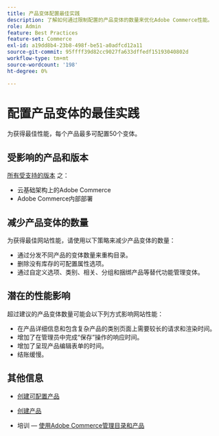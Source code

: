 ```yaml
---
title: 产品变体配置最佳实践
description: 了解如何通过限制配置的产品变体的数量来优化Adobe Commerce性能。
role: Admin
feature: Best Practices
feature-set: Commerce
exl-id: a19dd8b4-23b8-498f-be51-a0adfcd12a11
source-git-commit: 95ffff39d82cc9027fa633dffedf15193040802d
workflow-type: tm+mt
source-wordcount: '198'
ht-degree: 0%

---
```


# 配置产品变体的最佳实践

为获得最佳性能，每个产品最多可配置50个变体。

## 受影响的产品和版本

[所有受支持的版本](../../../release/versions.md) 之：

- 云基础架构上的Adobe Commerce
- Adobe Commerce内部部署

## 减少产品变体的数量

为获得最佳网站性能，请使用以下策略来减少产品变体的数量：

- 通过分发不同产品的变体数量来重构目录。
- 删除没有库存的可配置属性选项。
- 通过自定义选项、类别、相关、分组和捆绑产品等替代功能管理变体。

## 潜在的性能影响

超过建议的产品变体数量可能会以下列方式影响网站性能：

- 在产品详细信息和包含复杂产品的类别页面上需要较长的请求和渲染时间。
- 增加了在管理员中完成“保存”操作的响应时间。
- 增加了呈现产品编辑表单的时间。
- 结账缓慢。

## 其他信息

- [创建可配置产品](https://experienceleague.adobe.com/docs/commerce-admin/catalog/products/types/product-create-configurable.html)
- [创建产品](https://experienceleague.adobe.com/docs/commerce-admin/catalog/products/product-create.html)

- 培训 — [使用Adobe Commerce管理目录和产品](https://learning.adobe.com/catalog/adobe_commerce/cours000000000098643.html)
